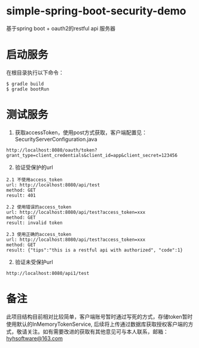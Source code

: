 # simple-spring-boot-security-demo
基于spring boot + oauth2的restful api 服务器

# 启动服务
在根目录执行以下命令：
```
$ gradle build
$ gradle bootRun
```

# 测试服务

1. 获取accessToken，使用post方式获取，客户端配置见：SecurityServerConfiguration.java

```
http://localhost:8080/oauth/token?grant_type=client_credentials&client_id=app&client_secret=123456

```
2. 验证受保护的url
```
2.1 不使用access_token 
url: http://localhost:8080/api/test
method: GET
result: 401

2.2 使用错误的access_token
url: http://localhost:8080/api/test?access_token=xxx
method: GET
result: invalid token

2.3 使用正确的access_token
url: http://localhost:8080/api/test?access_token=xxx
method: GET
result: {"tips":"this is a restful api with authorized", "code":1}

```
2. 验证未受保护url
```
http://localhost:8080/api1/test
```

# 备注
此项目结构目前相对比较简单，客户端账号暂时通过写死的方式，存储token暂时使用默认的InMemoryTokenService, 后续将上传通过数据库获取授权客户端的方式，敬请关注。如有需要改进的获取有其他意见可与本人联系，邮箱：hyhsoftware@163.com